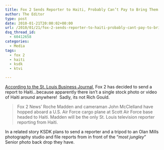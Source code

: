 ```yaml
---
title: Fox 2 Sends Reporter to Haiti, Probably Can’t Pay to Bring Them Back
author: The Editor
type: post
date: 2010-01-21T20:00:02+00:00
url: /2010/01/21/fox-2-sends-reporter-to-haiti-probably-cant-pay-to-bring-them-back/
dsq_thread_id:
  - 60412658
categories:
  - Media
tags:
  - fox 2
  - haiti
  - ksdk
  - ktvi

---
```

<a href="http://www.bizjournals.com/stlouis/stories/2010/01/18/daily10.html?surround=lfn" target="_blank">According to the St. Louis Business Journal</a>, Fox 2 has decided to send a report to Haiti&#8230;because apparently there isn&#8217;t a single stock photo or video of Haiti around anywhere!  Sadly, its not Rich Gould.

> Fox 2 News’ Roche Madden and cameraman John McClelland have hopped aboard a U.S. Air Force cargo plane at Scott Air Force base headed to Haiti. Madden will be the only St. Louis television reporter reporting from Haiti.

In a related story KSDK plans to send a reporter and a tripod to an Olan Mills photography studio and file reports from in front of the &#8220;_most_ _jungley_&#8221; Senior photo back drop they have.